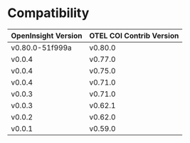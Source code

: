 # Compatibility

| OpenInsight Version | OTEL COl Contrib Version |
|---------------------|--------------------------|
| v0.80.0-51f999a     | v0.80.0                  |
| v0.0.4              | v0.77.0                  |
| v0.0.4              | v0.75.0                  |
| v0.0.4              | v0.71.0                  |
| v0.0.3              | v0.71.0                  |
| v0.0.3              | v0.62.1                  |
| v0.0.2              | v0.62.0                  |
| v0.0.1              | v0.59.0                  |
